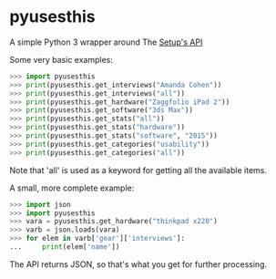 # pyusesthis
A simple Python 3 wrapper around The [Setup's API](https://usesthis.com/api/)

Some very basic examples:
```python
>>> import pyusesthis
>>> print(pyusesthis.get_interviews("Amanda Cohen"))
>>> print(pyusesthis.get_interviews("all"))
>>> print(pyusesthis.get_hardware("Zaggfolio iPad 2"))
>>> print(pyusesthis.get_software("3ds Max"))
>>> print(pyusesthis.get_stats("all"))
>>> print(pyusesthis.get_stats("hardware"))
>>> print(pyusesthis.get_stats("software", "2015"))
>>> print(pyusesthis.get_categories("usability"))
>>> print(pyusesthis.get_categories("all"))
```
Note that 'all' is used as a keyword for getting all the available items.

A small, more complete example:
```python
>>> import json
>>> import pyusesthis
>>> vara = pyusesthis.get_hardware("thinkpad x220")
>>> varb = json.loads(vara)
>>> for elem in varb['gear']['interviews']:
...     print(elem['name'])
```
The API returns JSON, so that's what you get for further processing.
